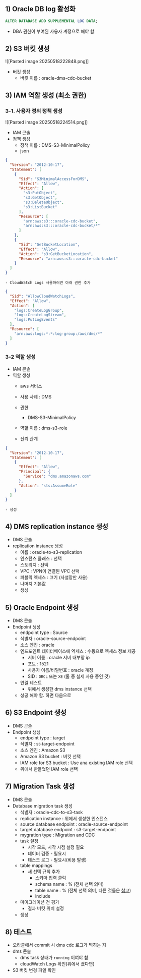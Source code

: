 
## 1) Oracle DB log 활성화

```sql
ALTER DATABASE ADD SUPPLEMENTAL LOG DATA;
```
- DBA 권한이 부여된 사용자 계정으로 해야 함

## 2) S3 버킷 생성

![[Pasted image 20250518222848.png]]
- 버킷 생성
	- 버킷 이름 : oracle-dms-cdc-bucket

## 3) IAM 역할 생성 (최소 권한)

### 3-1. 사용자 정의 정책 생성
![[Pasted image 20250518224514.png]]
- IAM 콘솔
- 정책 생성
	- 정책 이름 : DMS-S3-MinimalPolicy
	- json
```json
{
  "Version": "2012-10-17",
  "Statement": [
    {
      "Sid": "S3MinimalAccessForDMS",
      "Effect": "Allow",
      "Action": [
        "s3:PutObject",
        "s3:GetObject",
        "s3:DeleteObject",
        "s3:ListBucket"
      ],
      "Resource": [
        "arn:aws:s3:::oracle-cdc-bucket",
        "arn:aws:s3:::oracle-cdc-bucket/*"
      ]
    },
    {
      "Sid": "GetBucketLocation",
      "Effect": "Allow",
      "Action": "s3:GetBucketLocation",
      "Resource": "arn:aws:s3:::oracle-cdc-bucket"
    }
  ]
}
```
	- CloudWatch Logs 사용하러면 아래 권한 추가
```json
{
  "Sid": "AllowCloudWatchLogs",
  "Effect": "Allow",
  "Action": [
    "logs:CreateLogGroup",
    "logs:CreateLogStream",
    "logs:PutLogEvents"
  ],
  "Resource": [
    "arn:aws:logs:*:*:log-group:/aws/dms/*"
  ]
}
```

### 3-2 역할 생성
- IAM 콘솔
- 역할 생성
	- aws 서비스
	- 사용 사례 : DMS

	- 권한
		- DMS-S3-MinimalPolicy

	- 역할 이름 : dms-s3-role
	- 신뢰 관계
```json
{
  "Version": "2012-10-17",
  "Statement": [
    {
      "Effect": "Allow",
      "Principal": {
        "Service": "dms.amazonaws.com"
      },
      "Action": "sts:AssumeRole"
    }
  ]
}
```
	- 생성


## 4) DMS replication instance 생성
- DMS 콘솔
- replication instance 생성
	- 이름 : oracle-to-s3-replication
	- 인스턴스 클래스 : 선택
	- 스토리지 : 선택
	- VPC : VPN이 연결된 VPC 선택
	- 퍼블릭 엑세스 : 끄기 (사설망만 사용)
	- 나머지 기본값
	- 생성


## 5) Oracle Endpoint 생성
- DMS 콘솔
- Endpoint 생성
	- endpoint type : Source
	- 식별자 : oracle-source-endpoint
	- 소스 엔진 : oracle
	- 엔드포인트 데이터베이스에 엑세스 : 수동으로 엑세스 정보 제공
		- 서버 이름 : oracle 서버 내부망 ip
		- 포트 : 1521
		- 사용자 이름/비밀번호 : oracle 계정
		- SID : `ORCL` 또는 `XE` (둘 중 실제 사용 중인 것)
	- 연결 테스트
		- 위에서 생성한 dms instance 선택
	- 성공 해야 함. 하면 다음으로


## 6) S3 Endpoint 생성
- DMS 콘솔
- Endpoint 생성
	- endpoint type : target
	- 식별자 : st-target-endpoint
	- 소스 엔진 : Amazon S3
	- Amazon S3 bucket : 버킷 선택
	- IAM role for S3 bucket : Use ana existing IAM role 선택
	- 위에서 만들었던 IAM role 선택

## 7) Migration Task 생성
- DMS 콘솔
- Database migration task 생성
	- 식별자 : oracle-cdc-to-s3-task
	- replication instance : 위에서 생성한 인스턴스
	- source database endpoint : oracle-source-endpoint
	- target database endpoint : s3-target-endpoint
	- mygration type : Migration and CDC
	- task 설정
		- 시작 모드, 시작 시점 설정 필요
		- 데이터 검증 - 필요시
		- 테스크 로그 - 필요시(비용 발생)
	- table mappings
		- 새 선택 규칙 추가
			- 스키마 입력 클릭
			- schema name : % (전체 선택 의미)
			- table name : % (전체 선택 의미, 다른 것들은 [참고](https://docs.aws.amazon.com/ko_kr/dms/latest/userguide/CHAP_Tasks.CustomizingTasks.TableMapping.SelectionTransformation.Wildcards.html))
			- include
	- 마이그레이션 전 평가
		- 결과 버킷 위치 설정
	- 생성
## 8) 테스트

- 오라클에서 commit 시 dms cdc 로그가 찍히는 지 
- dms 콘솔
	- dms task 상태가 `running` 이여야 함
	- cloudWatch Logs 확인(위에서 켰다면)
- S3 버킷 변경 파일 확인



